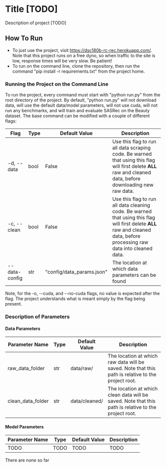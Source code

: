 
# Title [TODO]

Description of project [TODO]

## How To Run

* To just use the project, visit https://dsc180b-rc-rec.herokuapp.com/. Note that this project runs on a free dyno, so when traffic to the site is low, response times will be very slow. Be patient!
* To run on the command line, clone the repository, then run the command "pip install -r requirements.txt" from the project home.

### Running the Project on the Command Line

To run the project, every command must start with "python run.py" from the root directory of the project. By default, "python run.py" will not download data, will use the default data/model parameters, will not use cuda, will not run any benchmarks, and will train and evaluate SASRec on the Beauty dataset. The base command can be modified with a couple of different flags:

|Flag|Type|Default Value|Description|
|-|-|-|-|
|-d, --data|bool|False|Use this flag to run all data scraping code. Be warned that using this flag will first delete **ALL** raw and cleaned data, before downloading new raw data.|
|-c, --clean|bool|False|Use this flag to run all data cleaning code. Be warned that using this flag will first delete **ALL** raw and cleaned data, before processing raw data into cleaned data.|
|-\-data-config|str|"config/data_params.json"|The location at which data parameters can be found|
Note, for the -o, --cuda, and --no-cuda flags, no value is expected after the flag. The project understands what is meant simply by the flag being present.

### Description of Parameters

#### Data Parameters

|Parameter Name|Type|Default Value|Description|
|-|-|-|-|
|raw_data_folder|str|data/raw/|The location at which raw data will be saved. Note that this path is relative to the project root.|
|clean_data_folder|str|data/cleaned/|The location at which clean data will be saved. Note that this path is relative to the project root.|

#### Model Parameters

|Parameter Name|Type|Default Value|Description|
|-|-|-|-|
|TODO|TODO|TODO|TODO|

There are none so far
